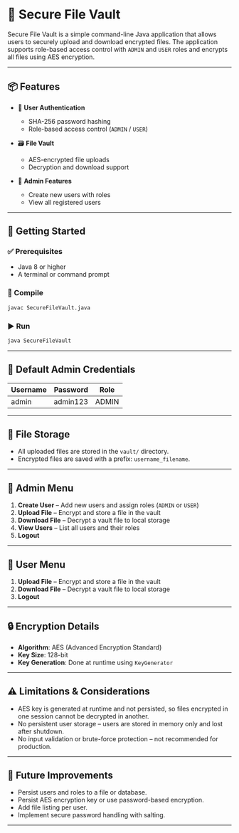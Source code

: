 # 🔐 Secure File Vault

Secure File Vault is a simple command-line Java application that allows users to securely upload and download encrypted files. The application supports role-based access control with `ADMIN` and `USER` roles and encrypts all files using AES encryption.

---

## 📦 Features

* 🔑 **User Authentication**

  * SHA-256 password hashing
  * Role-based access control (`ADMIN` / `USER`)
* 🗃️ **File Vault**

  * AES-encrypted file uploads
  * Decryption and download support
* 👤 **Admin Features**

  * Create new users with roles
  * View all registered users

---

## 🚀 Getting Started

### ✅ Prerequisites

* Java 8 or higher
* A terminal or command prompt

### 🧩 Compile

```bash
javac SecureFileVault.java
```

### ▶️ Run

```bash
java SecureFileVault
```

---

## 🔐 Default Admin Credentials

| Username | Password | Role  |
| -------- | -------- | ----- |
| admin    | admin123 | ADMIN |

---

## 📂 File Storage

* All uploaded files are stored in the `vault/` directory.
* Encrypted files are saved with a prefix: `username_filename`.

---

## 🔧 Admin Menu

1. **Create User** – Add new users and assign roles (`ADMIN` or `USER`)
2. **Upload File** – Encrypt and store a file in the vault
3. **Download File** – Decrypt a vault file to local storage
4. **View Users** – List all users and their roles
5. **Logout**

---

## 👤 User Menu

1. **Upload File** – Encrypt and store a file in the vault
2. **Download File** – Decrypt a vault file to local storage
3. **Logout**

---

## 🔒 Encryption Details

* **Algorithm**: AES (Advanced Encryption Standard)
* **Key Size**: 128-bit
* **Key Generation**: Done at runtime using `KeyGenerator`

---

## ⚠️ Limitations & Considerations

* AES key is generated at runtime and not persisted, so files encrypted in one session cannot be decrypted in another.
* No persistent user storage – users are stored in memory only and lost after shutdown.
* No input validation or brute-force protection – not recommended for production.

---

## 📘 Future Improvements

* Persist users and roles to a file or database.
* Persist AES encryption key or use password-based encryption.
* Add file listing per user.
* Implement secure password handling with salting.

---
